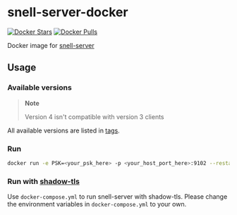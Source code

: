 # snell-server-docker

[![Docker Stars](https://img.shields.io/docker/stars/geekdada/snell-server.svg?style=flat-square)](https://hub.docker.com/r/geekdada/snell-server/)
[![Docker Pulls](https://img.shields.io/docker/pulls/geekdada/snell-server.svg?style=flat-square)](https://hub.docker.com/r/geekdada/snell-server/)

Docker image for [snell-server](https://manual.nssurge.com/others/snell.html)


## Usage

### Available versions

> **Note**
>
> Version 4 isn't compatible with version 3 clients

All available versions are listed in [tags](https://hub.docker.com/r/geekdada/snell-server/tags/).

### Run

```bash
docker run -e PSK=<your_psk_here> -p <your_host_port_here>:9102 --restart unless-stopped -d geekdada/snell-server:latest
```

### Run with [shadow-tls](https://github.com/ihciah/shadow-tls)

Use `docker-compose.yml` to run snell-server with shadow-tls. Please change the environment variables in `docker-compose.yml` to your own.
